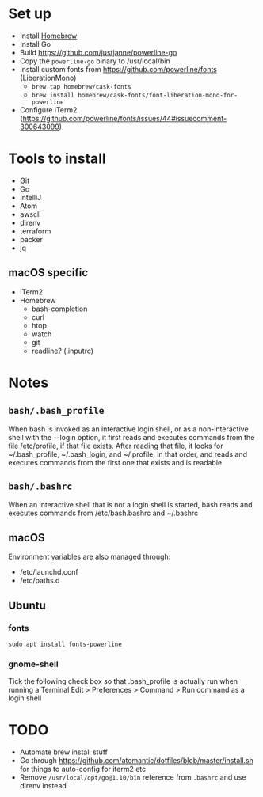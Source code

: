 # Set up
* Install [Homebrew](https://brew.sh/)
* Install Go
* Build https://github.com/justjanne/powerline-go
* Copy the `powerline-go` binary to /usr/local/bin
* Install custom fonts from https://github.com/powerline/fonts (LiberationMono)
  * `brew tap homebrew/cask-fonts`
  * `brew install homebrew/cask-fonts/font-liberation-mono-for-powerline`
* Configure iTerm2 (https://github.com/powerline/fonts/issues/44#issuecomment-300643099)

# Tools to install
* Git
* Go
* IntelliJ
* Atom
* awscli
* direnv
* terraform
* packer
* jq

## macOS specific
* iTerm2
* Homebrew
  * bash-completion
  * curl
  * htop
  * watch
  * git
  * readline? (.inputrc)

# Notes

## `bash/.bash_profile`
When bash is invoked as an interactive login shell, or as a non-interactive shell with the --login option,
it first reads and executes commands from the file /etc/profile, if that file exists.
After reading that file, it looks for ~/.bash_profile, ~/.bash_login, and ~/.profile, in that order,
and reads and executes commands from the first one that exists and is readable

## `bash/.bashrc`
When an interactive shell that is not a login shell is started, bash reads and executes commands from /etc/bash.bashrc and ~/.bashrc

## macOS
Environment variables are also managed through:
* /etc/launchd.conf
* /etc/paths.d

## Ubuntu
### fonts
`sudo apt install fonts-powerline`
### gnome-shell
Tick the following check box so that .bash_profile is actually run when running a Terminal
Edit > Preferences > Command > Run command as a login shell

# TODO
* Automate brew install stuff
* Go through https://github.com/atomantic/dotfiles/blob/master/install.sh for things to auto-config for iterm2 etc
* Remove `/usr/local/opt/go@1.10/bin` reference from `.bashrc` and use direnv instead
